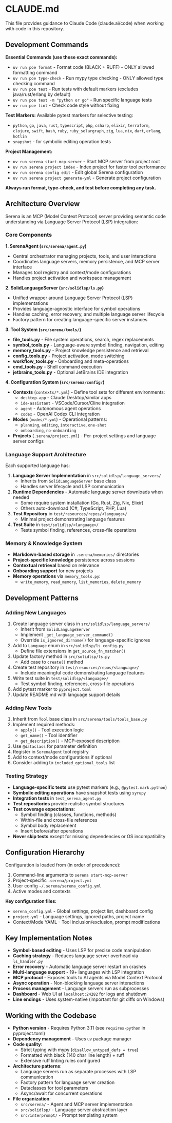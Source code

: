 # CLAUDE.md

This file provides guidance to Claude Code (claude.ai/code) when working with code in this repository.

## Development Commands

**Essential Commands (use these exact commands):**
- `uv run poe format` - Format code (BLACK + RUFF) - ONLY allowed formatting command
- `uv run poe type-check` - Run mypy type checking - ONLY allowed type checking command  
- `uv run poe test` - Run tests with default markers (excludes java/rust/erlang by default)
- `uv run poe test -m "python or go"` - Run specific language tests
- `uv run poe lint` - Check code style without fixing

**Test Markers:**
Available pytest markers for selective testing:
- `python`, `go`, `java`, `rust`, `typescript`, `php`, `csharp`, `elixir`, `terraform`, `clojure`, `swift`, `bash`, `ruby`, `ruby_solargraph`, `zig`, `lua`, `nix`, `dart`, `erlang`, `kotlin`
- `snapshot` - for symbolic editing operation tests

**Project Management:**
- `uv run serena start-mcp-server` - Start MCP server from project root
- `uv run serena project index` - Index project for faster tool performance
- `uv run serena config edit` - Edit global Serena configuration
- `uv run serena project generate-yml` - Generate project configuration

**Always run format, type-check, and test before completing any task.**

## Architecture Overview

Serena is an MCP (Model Context Protocol) server providing semantic code understanding via Language Server Protocol (LSP) integration:

### Core Components

**1. SerenaAgent (`src/serena/agent.py`)**
- Central orchestrator managing projects, tools, and user interactions
- Coordinates language servers, memory persistence, and MCP server interface
- Manages tool registry and context/mode configurations
- Handles project activation and workspace management

**2. SolidLanguageServer (`src/solidlsp/ls.py`)**  
- Unified wrapper around Language Server Protocol (LSP) implementations
- Provides language-agnostic interface for symbol operations
- Handles caching, error recovery, and multiple language server lifecycle
- Factory pattern for creating language-specific server instances

**3. Tool System (`src/serena/tools/`)**
- **file_tools.py** - File system operations, search, regex replacements
- **symbol_tools.py** - Language-aware symbol finding, navigation, editing
- **memory_tools.py** - Project knowledge persistence and retrieval
- **config_tools.py** - Project activation, mode switching
- **workflow_tools.py** - Onboarding and meta-operations
- **cmd_tools.py** - Shell command execution
- **jetbrains_tools.py** - Optional JetBrains IDE integration

**4. Configuration System (`src/serena/config/`)**
- **Contexts** (`contexts/*.yml`) - Define tool sets for different environments:
  - `desktop-app` - Claude Desktop/similar apps
  - `ide-assistant` - VSCode/Cursor/Cline integration
  - `agent` - Autonomous agent operations
  - `codex` - OpenAI Codex CLI integration
- **Modes** (`modes/*.yml`) - Operational patterns:
  - `planning`, `editing`, `interactive`, `one-shot`
  - `onboarding`, `no-onboarding`
- **Projects** (`.serena/project.yml`) - Per-project settings and language server configs

### Language Support Architecture

Each supported language has:
1. **Language Server Implementation** in `src/solidlsp/language_servers/`
   - Inherits from `SolidLanguageServer` base class
   - Handles server lifecycle and LSP communication
2. **Runtime Dependencies** - Automatic language server downloads when needed
   - Some require system installation (Go, Rust, Zig, Nix, Elixir)
   - Others auto-download (C#, TypeScript, PHP, Lua)
3. **Test Repository** in `test/resources/repos/<language>/`
   - Minimal project demonstrating language features
4. **Test Suite** in `test/solidlsp/<language>/`
   - Tests symbol finding, references, cross-file operations

### Memory & Knowledge System

- **Markdown-based storage** in `.serena/memories/` directories
- **Project-specific knowledge** persistence across sessions
- **Contextual retrieval** based on relevance
- **Onboarding support** for new projects
- **Memory operations** via `memory_tools.py`:
  - `write_memory`, `read_memory`, `list_memories`, `delete_memory`

## Development Patterns

### Adding New Languages
1. Create language server class in `src/solidlsp/language_servers/`
   - Inherit from `SolidLanguageServer`
   - Implement `_get_language_server_command()`
   - Override `is_ignored_dirname()` for language-specific ignores
2. Add to `Language` enum in `src/solidlsp/ls_config.py`
   - Define file extensions in `get_source_fn_matcher()`
3. Update factory method in `src/solidlsp/ls.py`
   - Add case to `create()` method
4. Create test repository in `test/resources/repos/<language>/`
   - Include meaningful code demonstrating language features
5. Write test suite in `test/solidlsp/<language>/`
   - Test symbol finding, references, cross-file operations
6. Add pytest marker to `pyproject.toml`
7. Update README.md with language support details

### Adding New Tools
1. Inherit from `Tool` base class in `src/serena/tools/tools_base.py`
2. Implement required methods:
   - `apply()` - Tool execution logic
   - `get_name()` - Tool identifier
   - `get_description()` - MCP-exposed description
3. Use `@dataclass` for parameter definition
4. Register in `SerenaAgent` tool registry
5. Add to context/mode configurations if optional
6. Consider adding to `included_optional_tools` list

### Testing Strategy
- **Language-specific tests** use pytest markers (e.g., `@pytest.mark.python`)
- **Symbolic editing operations** have snapshot tests using `syrupy`
- **Integration tests** in `test_serena_agent.py`
- **Test repositories** provide realistic symbol structures
- **Test coverage expectations**:
  - Symbol finding (classes, functions, methods)
  - Within-file and cross-file references
  - Symbol body replacement
  - Insert before/after operations
- **Never skip tests** except for missing dependencies or OS incompatibility

## Configuration Hierarchy

Configuration is loaded from (in order of precedence):
1. Command-line arguments to `serena start-mcp-server`
2. Project-specific `.serena/project.yml`
3. User config `~/.serena/serena_config.yml`
4. Active modes and contexts

**Key configuration files:**
- `serena_config.yml` - Global settings, project list, dashboard config
- `project.yml` - Language settings, ignored paths, project name
- Context/Mode YAML - Tool inclusion/exclusion, prompt modifications

## Key Implementation Notes

- **Symbol-based editing** - Uses LSP for precise code manipulation
- **Caching strategy** - Reduces language server overhead via `ls_handler.py`
- **Error recovery** - Automatic language server restart on crashes
- **Multi-language support** - 19+ languages with LSP integration
- **MCP protocol** - Exposes tools to AI agents via Model Context Protocol
- **Async operation** - Non-blocking language server interactions
- **Process management** - Language servers run as subprocesses
- **Dashboard** - Web UI at `localhost:24282` for logs and shutdown
- **Line endings** - Uses system-native (important for git diffs on Windows)

## Working with the Codebase

- **Python version** - Requires Python 3.11 (see `requires-python` in pyproject.toml)
- **Dependency management** - Uses `uv` package manager
- **Code quality**:
  - Strict typing with mypy (`disallow_untyped_defs = true`)
  - Formatted with black (140 char line length) + ruff
  - Extensive ruff linting rules configured
- **Architecture patterns**:
  - Language servers run as separate processes with LSP communication
  - Factory pattern for language server creation
  - Dataclasses for tool parameters
  - Async/await for concurrent operations
- **File organization**:
  - `src/serena/` - Agent and MCP server implementation
  - `src/solidlsp/` - Language server abstraction layer
  - `src/interprompt/` - Prompt templating system